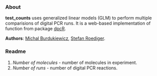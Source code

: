 ### About
  
**test_counts** uses generalized linear models (GLM) to perform multiple comparisions of digital PCR runs. It is a web-based implementation of function from package [dpcR](http://github.com/michbur/dpcR). 

**Authors**: [Michal Burdukiewicz](https://github.com/michbur), [Stefan Roediger](http://www.hs-lausitz.de/groups/multiplex-assays/bildbasierte-assays-imagebased-assays/members.html).  

### Readme

1. *Number of molecules* - number of molecules in experiment.  
2. *Number of runs* - number of digital PCR reactions.  
